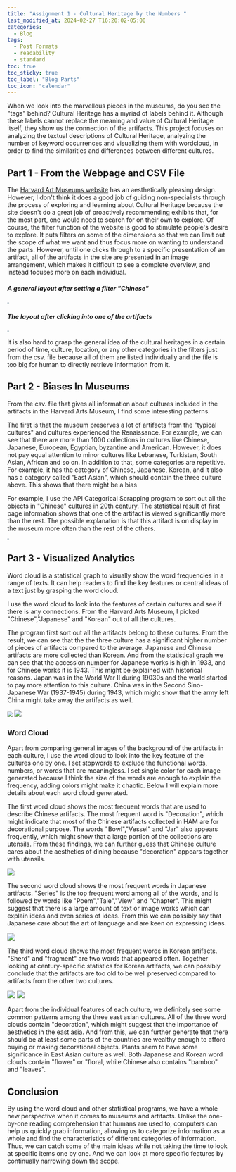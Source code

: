 ```yaml
---
title: "Assignment 1 - Cultural Heritage by the Numbers "
last_modified_at: 2024-02-27 T16:20:02-05:00
categories:
  - Blog
tags:
  - Post Formats
  - readability
  - standard
toc: true
toc_sticky: true
toc_label: "Blog Parts"
toc_icon: "calendar"
---
```


When we look into the marvellous pieces in the museums, do you see the "tags" behind? Cultural Heritage has a myriad of labels behind it. Although these labels cannot replace the meaning and value of Cultural Heritage itself, they show us the connection of the artifacts. This project focuses on analyzing the textual descriptions of Cultural Heritage, analyzing the number of keyword occurrences and visualizing them with wordcloud, in order to find the similarities and differences between different cultures.

## Part 1 - From the Webpage and CSV File

The [Harvard Art Museums website](https://harvardartmuseums.org) has an aesthetically pleasing design. However, I don't think it does a good job of guiding non-specialists through the process of exploring and learning about Cultural Heritage because the site doesn't do a great job of proactively recommending exhibits that, for the most part, one would need to search for on their own to explore. Of course, the filter function of the website is good to stimulate people's desire to explore. It puts filters on some of the dimensions so that we can limit out the scope of what we want and thus focus more on wanting to understand the parts. However, until one clicks through to a specific presentation of an artifact, all of the artifacts in the site are presented in an image arrangement, which makes it difficult to see a complete overview, and instead focuses more on each individual.

##### A general layout after setting a filter "Chinese"
<img src="/assets/images/assignment_1/webpage.jpg" style="zoom:25%;" />

##### The layout after clicking into one of the artifacts
<img src="/assets/images/assignment_1/artifact_introduction.jpg" style="zoom:25%;" />

It is also hard to grasp the general idea of the cultural heritages in a certain period of time, culture, location, or any other categories in the filters just from the csv. file because all of them are listed individually and the file is too big for human to directly retrieve information from it.

## Part 2 - Biases In Museums

From the csv. file that gives all information about cultures included in the artifacts in the Harvard Arts Museum, I find some interesting patterns. 

The first is that the museum preserves a lot of artifacts from the "typical cultures" and cultures experienced the Renaissance. For example, we can see that there are more than 1000 collections in cultures like Chinese, Japanese, European, Egyptian, byzantine and American. However, it does not pay equal attention to minor cultures like Lebanese, Turkistan, South Asian, African and so on. In addition to that, some categories are repetitive. For example, it has the category of Chinese, Japanese, Korean, and it also has a category called "East Asian", which should contain the three culture above. This shows that there might be a bias 

For example, I use the API Categorical Scrapping program to sort out all the objects in "Chinese" cultures in 20th century. The statistical result of first page information shows that one of the artifact is viewed significantly more than the rest. The possible explanation is that this artifact is on display in the museum more often than the rest of the others.

<img src="/assets/images/assignment_1/Chinese.jpg" style="zoom:25%;" />

## Part 3 - Visualized Analytics

Word cloud is a statistical graph to visually show the word frequencies in a range of texts. It can help readers to find the key features or central ideas of a text just by grasping the word cloud.

I use the word cloud to look into the features of certain cultures and see if there is any connections. From the Harvard Arts Museum, I picked "Chinese","Japanese" and "Korean" out of all the cultures. 

The program first sort out all the artifacts belong to these cultures. From the result, we can see that the the three culture has a significant higher number of pieces of artifacts compared to the average. Japanese and Chinese artifacts are more collected than Korean. And from the statistical graph we can see that the accession number for Japanese works is high in 1933, and for Chinese works it is 1943. This might be explained with historical reasons. Japan was in the World War II during 19030s and the world started to pay more attention to this culture. China was in the Second Sino-Japanese War (1937-1945) during 1943, which might show that the army left China might take away the artifacts as well.

<img src="/assets/images/assignment_1/object_culture.jpg" style="zoom:75%;" />

<img src="/assets/images/assignment_1/newplot.jpg" style="zoom:100%;" />

### Word Cloud

Apart from comparing general images of the background of the artifacts in each culture, I use the word cloud to look into the key feature of the cultures one by one. I set stopwords to exclude the functional words, numbers, or words that are meaningless. I set single color for each image generated because I think the size of the words are enough to explain the frequency, adding colors might make it chaotic. Below I will explain more details about each word cloud generated.

The first word cloud shows the most frequent words that are used to describe Chinese artifacts. The most frequent word is "Decoration", which might indicate that most of the Chinese artifacts collected in HAM are for decorational purpose. The words "Bowl","Vessel" and "Jar" also appears frequently, which might show that a large portion of the collections are utensils. From these findings, we can further guess that Chinese culture cares about the aesthetics of dining because "decoration" appears together with utensils.

<img src="/assets/images/assignment_1/Chinese_words.jpg" style="zoom:100%;" />

The second word cloud shows the most frequent words in Japanese artifacts. "Series" is the top frequent word among all of the words, and is followed by words like "Poem","Tale","View" and "Chapter". This might suggest that there is a large amount of text or image works which can explain ideas and even series of ideas. From this we can possibly say that Japanese care about the art of language and are keen on expressing ideas.

<img src="/assets/images/assignment_1/japanese.jpg" style="zoom:110%;" />

The third word cloud shows the most frequent words in Korean artifacts. "Sherd" and "fragment" are two words that appeared often. Together looking at century-specific statistics for Korean artifacts, we can possibly conclude that the artifacts are too old to be well preserved compared to artifacts from the other two cultures.

<img src="/assets/images/assignment_1/Korean.jpg" style="zoom:110%;" />

<img src="/assets/images/assignment_1/century.jpg" style="zoom:110%;" />

Apart from the individual features of each culture, we definitely see some common patterns among the three east asian cultures. All of the three word clouds contain "decoration", which might suggest that the importance of aesthetics in the east asia. And from this, we can further generate that there should be at least some parts of the countries are wealthy enough to afford buying or making decorational objects. Plants seem to have some significance in East Asian culture as well. Both Japanese and Korean word clouds contain "flower" or "floral, while Chinese also contains "bamboo" and "leaves".

## Conclusion

By using the word cloud and other statistical programs, we have a whole new perspective when it comes to museums and artifacts. Unlike the one-by-one reading comprehension that humans are used to, computers can help us quickly grab information, allowing us to categorize information as a whole and find the characteristics of different categories of information. Thus, we can catch some of the main ideas while not taking the time to look at specific items one by one. And we can look at more specific features by continually narrowing down the scope.

